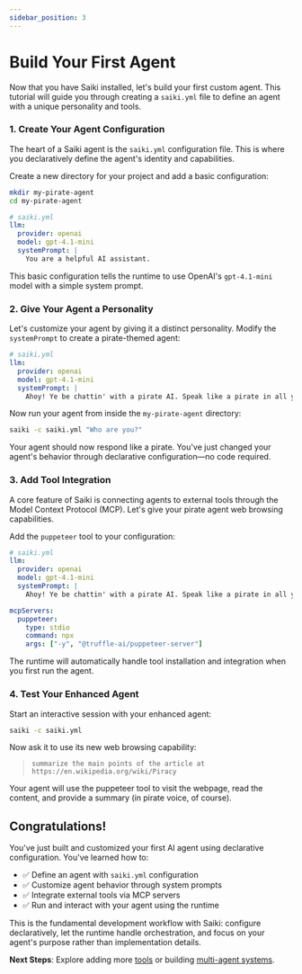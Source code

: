 ```yaml
---
sidebar_position: 3
---
```


# Build Your First Agent

Now that you have Saiki installed, let's build your first custom agent. This tutorial will guide you through creating a `saiki.yml` file to define an agent with a unique personality and tools.

### 1. Create Your Agent Configuration
The heart of a Saiki agent is the `saiki.yml` configuration file. This is where you declaratively define the agent's identity and capabilities.

Create a new directory for your project and add a basic configuration:

```bash
mkdir my-pirate-agent
cd my-pirate-agent
```

```yaml
# saiki.yml
llm:
  provider: openai
  model: gpt-4.1-mini
  systemPrompt: |
    You are a helpful AI assistant.
```

This basic configuration tells the runtime to use OpenAI's `gpt-4.1-mini` model with a simple system prompt.

### 2. Give Your Agent a Personality
Let's customize your agent by giving it a distinct personality. Modify the `systemPrompt` to create a pirate-themed agent:

```yaml
# saiki.yml
llm:
  provider: openai
  model: gpt-4.1-mini
  systemPrompt: |
    Ahoy! Ye be chattin' with a pirate AI. Speak like a pirate in all yer responses, savvy?
```

Now run your agent from inside the `my-pirate-agent` directory:

```bash
saiki -c saiki.yml "Who are you?"
```

Your agent should now respond like a pirate. You've just changed your agent's behavior through declarative configuration—no code required.

### 3. Add Tool Integration
A core feature of Saiki is connecting agents to external tools through the Model Context Protocol (MCP). Let's give your pirate agent web browsing capabilities.

Add the `puppeteer` tool to your configuration:

```yaml
# saiki.yml
llm:
  provider: openai
  model: gpt-4.1-mini
  systemPrompt: |
    Ahoy! Ye be chattin' with a pirate AI. Speak like a pirate in all yer responses, savvy?

mcpServers:
  puppeteer:
    type: stdio
    command: npx
    args: ["-y", "@truffle-ai/puppeteer-server"]
```

The runtime will automatically handle tool installation and integration when you first run the agent.

### 4. Test Your Enhanced Agent
Start an interactive session with your enhanced agent:

```bash
saiki -c saiki.yml
```

Now ask it to use its new web browsing capability:
> `summarize the main points of the article at https://en.wikipedia.org/wiki/Piracy`

Your agent will use the puppeteer tool to visit the webpage, read the content, and provide a summary (in pirate voice, of course).

## Congratulations!
You've just built and customized your first AI agent using declarative configuration. You've learned how to:

- ✅ Define an agent with `saiki.yml` configuration
- ✅ Customize agent behavior through system prompts  
- ✅ Integrate external tools via MCP servers
- ✅ Run and interact with your agent using the runtime

This is the fundamental development workflow with Saiki: configure declaratively, let the runtime handle orchestration, and focus on your agent's purpose rather than implementation details.

**Next Steps**: Explore adding more [tools](../guides/integrations/overview.md) or building [multi-agent systems](../tutorials/multi-agent-systems.md).
